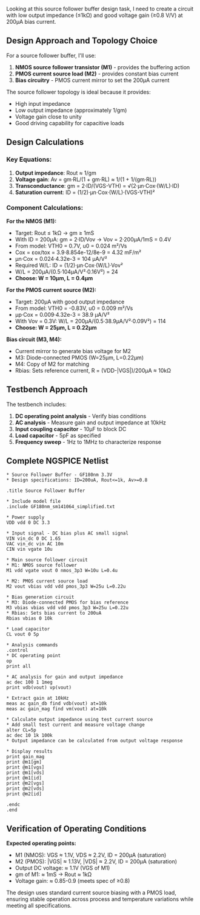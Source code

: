 Looking at this source follower buffer design task, I need to create a circuit with low output impedance (≤1kΩ) and good voltage gain (≥0.8 V/V) at 200μA bias current.

## Design Approach and Topology Choice

For a source follower buffer, I'll use:
1. **NMOS source follower transistor (M1)** - provides the buffering action
2. **PMOS current source load (M2)** - provides constant bias current
3. **Bias circuitry** - PMOS current mirror to set the 200μA current

The source follower topology is ideal because it provides:
- High input impedance
- Low output impedance (approximately 1/gm)
- Voltage gain close to unity
- Good driving capability for capacitive loads

## Design Calculations

### Key Equations:

1. **Output impedance**: Rout ≈ 1/gm
2. **Voltage gain**: Av = gm·RL/(1 + gm·RL) ≈ 1/(1 + 1/(gm·RL))
3. **Transconductance**: gm = 2·ID/(VGS-VTH) = √(2·μn·Cox·(W/L)·ID)
4. **Saturation current**: ID = (1/2)·μn·Cox·(W/L)·(VGS-VTH)²

### Component Calculations:

**For the NMOS (M1):**
- Target: Rout ≤ 1kΩ → gm ≥ 1mS
- With ID = 200μA: gm = 2·ID/Vov → Vov = 2·200μA/1mS = 0.4V
- From model: VTH0 = 0.7V, u0 = 0.024 m²/Vs
- Cox = εox/tox = 3.9·8.854e-12/8e-9 = 4.32 mF/m²
- μn·Cox = 0.024·4.32e-3 = 104 μA/V²
- Required W/L: ID = (1/2)·μn·Cox·(W/L)·Vov²
- W/L = 200μA/(0.5·104μA/V²·0.16V²) = 24
- **Choose: W = 10μm, L = 0.4μm**

**For the PMOS current source (M2):**
- Target: 200μA with good output impedance
- From model: VTH0 = -0.83V, u0 = 0.009 m²/Vs  
- μp·Cox = 0.009·4.32e-3 = 38.9 μA/V²
- With Vov = 0.3V: W/L = 200μA/(0.5·38.9μA/V²·0.09V²) = 114
- **Choose: W = 25μm, L = 0.22μm**

**Bias circuit (M3, M4):**
- Current mirror to generate bias voltage for M2
- M3: Diode-connected PMOS (W=25μm, L=0.22μm)
- M4: Copy of M2 for matching
- Rbias: Sets reference current, R = (VDD-|VGS|)/200μA ≈ 10kΩ

## Testbench Approach

The testbench includes:
1. **DC operating point analysis** - Verify bias conditions
2. **AC analysis** - Measure gain and output impedance at 10kHz
3. **Input coupling capacitor** - 10μF to block DC
4. **Load capacitor** - 5pF as specified
5. **Frequency sweep** - 1Hz to 1MHz to characterize response

## Complete NGSPICE Netlist

```
* Source Follower Buffer - GF180nm 3.3V
* Design specifications: ID=200uA, Rout<=1k, Av>=0.8

.title Source Follower Buffer

* Include model file
.include GF180nm_sm141064_simplified.txt

* Power supply
VDD vdd 0 DC 3.3

* Input signal - DC bias plus AC small signal
VIN vin_dc 0 DC 1.65
VAC vin_dc vin AC 10m
CIN vin vgate 10u

* Main source follower circuit
* M1: NMOS source follower
M1 vdd vgate vout 0 nmos_3p3 W=10u L=0.4u

* M2: PMOS current source load
M2 vout vbias vdd vdd pmos_3p3 W=25u L=0.22u

* Bias generation circuit
* M3: Diode-connected PMOS for bias reference
M3 vbias vbias vdd vdd pmos_3p3 W=25u L=0.22u
* Rbias: Sets bias current to 200uA
Rbias vbias 0 10k

* Load capacitor
CL vout 0 5p

* Analysis commands
.control
* DC operating point
op
print all

* AC analysis for gain and output impedance
ac dec 100 1 1meg
print vdb(vout) vp(vout)

* Extract gain at 10kHz
meas ac gain_db find vdb(vout) at=10k
meas ac gain_mag find vm(vout) at=10k

* Calculate output impedance using test current source
* Add small test current and measure voltage change
alter CL=5p
ac dec 10 1k 100k
* Output impedance can be calculated from output voltage response

* Display results
print gain_mag
print @m1[gm]
print @m1[vgs]
print @m1[vds]
print @m1[id]
print @m2[vgs]
print @m2[vds]
print @m2[id]

.endc
.end
```

## Verification of Operating Conditions

**Expected operating points:**
- M1 (NMOS): VGS ≈ 1.1V, VDS ≈ 2.2V, ID = 200μA (saturation)
- M2 (PMOS): |VGS| ≈ 1.13V, |VDS| ≈ 2.2V, ID = 200μA (saturation)
- Output DC voltage: ≈ 1.1V (VGS of M1)
- gm of M1: ≈ 1mS → Rout ≈ 1kΩ
- Voltage gain: ≈ 0.85-0.9 (meets spec of ≥0.8)

The design uses standard current source biasing with a PMOS load, ensuring stable operation across process and temperature variations while meeting all specifications.